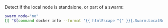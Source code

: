 Detect if the local node is standalone, or part of a swarm:

```bash
swarm_node="no"
[[ "$(command docker info --format '{{ htmlEscape "{" }}{.Swarm.LocalNodeState}}')" =~ ^(active|locked)$ ]] && swarm_node="yes"
```
